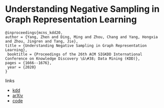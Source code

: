 # Understanding Negative Sampling in Graph Representation Learning

```
@inproceedings{mcns_kdd20,
author = {Yang, Zhen and Ding, Ming and Zhou, Chang and Yang, Hongxia and Zhou, Jingren and Tang, Jie},
title = {Understanding Negative Sampling in Graph Representation Learning},
 booktitle = {Proceedings of the 26th ACM SIGKDD International Conference on Knowledge Discovery \&\#38; Data Mining (KDD)},
pages = {1666--1676},
 year = {2020}
}
```

links
- [kdd](https://www.kdd.org/kdd2020/accepted-papers/view/understanding-negative-sampling-in-graph-representation-learning)
- [arXiv](https://arxiv.org/abs/2005.09863)
- [code](https://github.com/zyang-16/MCNS)
